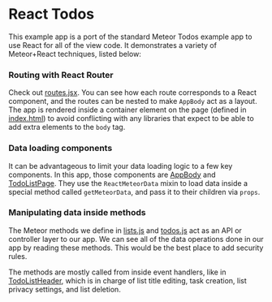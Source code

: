 # React Todos

This example app is a port of the standard Meteor Todos example app to use React for all of the view code. It demonstrates a variety of Meteor+React techniques, listed below:

### Routing with React Router

Check out [routes.jsx](client/routes.jsx). You can see how each route corresponds to a React component, and the routes can be nested to make `AppBody` act as a layout. The app is rendered inside a container element on the page (defined in [index.html](index.html)) to avoid conflicting with any libraries that expect to be able to add extra elements to the `body` tag.

### Data loading components

It can be advantageous to limit your data loading logic to a few key components. In this app, those components are [AppBody](client/components/AppBody.jsx) and [TodoListPage](client/components/todo-list/TodoListPage.jsx). They use the `ReactMeteorData` mixin to load data inside a special method called `getMeteorData`, and pass it to their children via `props`.

### Manipulating data inside methods

The Meteor methods we define in [lists.js](lib/lists.js) and [todos.js](lib/todos.js) act as an API or controller layer to our app. We can see all of the data operations done in our app by reading these methods. This would be the best place to add security rules.

The methods are mostly called from inside event handlers, like in [TodoListHeader](client/components/TodoListHeader.jsx), which is in charge of list title editing, task creation, list privacy settings, and list deletion.
